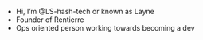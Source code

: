 -  Hi, I’m @LS-hash-tech or known as Layne
-  Founder of Rentierre
-  Ops oriented person working towards becoming a dev
